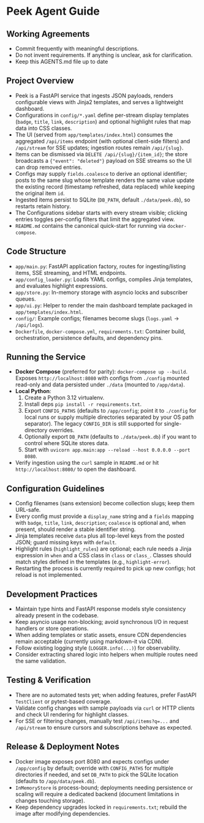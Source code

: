 # Peek Agent Guide

## Working Agreements
- Commit frequently with meaningful descriptions.
- Do not invent requirements. If anything is unclear, ask for clarification.
- Keep this AGENTS.md file up to date

## Project Overview
- Peek is a FastAPI service that ingests JSON payloads, renders configurable views with Jinja2 templates, and serves a lightweight dashboard.
- Configurations in `config/*.yaml` define per-stream display templates (`badge`, `title`, `link`, `description`) and optional highlight rules that map data into CSS classes.
- The UI (served from `app/templates/index.html`) consumes the aggregated `/api/items` endpoint (with optional client-side filters) and `/api/stream` for SSE updates; ingestion routes remain `/api/{slug}`.
- Items can be dismissed via `DELETE /api/{slug}/{item_id}`; the store broadcasts a `{"event": "deleted"}` payload on SSE streams so the UI can drop removed entries.
- Configs may supply `fields.coalesce` to derive an optional identifier; posts to the same slug whose template renders the same value update the existing record (timestamp refreshed, data replaced) while keeping the original item `id`.
- Ingested items persist to SQLite (`DB_PATH`, default `./data/peek.db`), so restarts retain history.
- The Configurations sidebar starts with every stream visible; clicking entries toggles per-config filters that limit the aggregated view.
- `README.md` contains the canonical quick-start for running via `docker-compose`.

## Code Structure
- `app/main.py`: FastAPI application factory, routes for ingesting/listing items, SSE streaming, and HTML endpoints.
- `app/config_loader.py`: Loads YAML configs, compiles Jinja templates, and evaluates highlight expressions.
- `app/store.py`: In-memory storage with asyncio locks and subscriber queues.
- `app/ui.py`: Helper to render the main dashboard template packaged in `app/templates/index.html`.
- `config/`: Example configs; filenames become slugs (`logs.yaml` → `/api/logs`).
- `Dockerfile`, `docker-compose.yml`, `requirements.txt`: Container build, orchestration, persistence defaults, and dependency pins.

## Running the Service
- **Docker Compose** (preferred for parity): `docker-compose up --build`. Exposes `http://localhost:8080` with configs from `./config` mounted read-only and data persisted under `./data` (mounted to `/app/data`).
- **Local Python**:
  1. Create a Python 3.12 virtualenv.
  2. Install deps `pip install -r requirements.txt`.
  3. Export `CONFIG_PATHS` (defaults to `/app/config`; point it to `./config` for local runs or supply multiple directories separated by your OS path separator). The legacy `CONFIG_DIR` is still supported for single-directory overrides.
  4. Optionally export `DB_PATH` (defaults to `./data/peek.db`) if you want to control where SQLite stores data.
  5. Start with `uvicorn app.main:app --reload --host 0.0.0.0 --port 8080`.
- Verify ingestion using the `curl` sample in `README.md` or hit `http://localhost:8080/` to open the dashboard.

## Configuration Guidelines
- Config filenames (sans extension) become collection slugs; keep them URL-safe.
- Every config must provide a `display_name` string and a `fields` mapping with `badge`, `title`, `link`, `description`; `coalesce` is optional and, when present, should render a stable identifier string.
- Jinja templates receive `data` plus all top-level keys from the posted JSON; guard missing keys with `default`.
- Highlight rules (`highlight_rules`) are optional; each rule needs a Jinja expression in `when` and a CSS class in `class` or `class_`. Classes should match styles defined in the templates (e.g., `highlight-error`).
- Restarting the process is currently required to pick up new configs; hot reload is not implemented.

## Development Practices
- Maintain type hints and FastAPI response models style consistency already present in the codebase.
- Keep asyncio usage non-blocking; avoid synchronous I/O in request handlers or store operations.
- When adding templates or static assets, ensure CDN dependencies remain acceptable (currently using markdown-it via CDN).
- Follow existing logging style (`LOGGER.info(...)`) for observability.
- Consider extracting shared logic into helpers when multiple routes need the same validation.

## Testing & Verification
- There are no automated tests yet; when adding features, prefer FastAPI `TestClient` or pytest-based coverage.
- Validate config changes with sample payloads via `curl` or HTTP clients and check UI rendering for highlight classes.
- For SSE or filtering changes, manually test `/api/items?q=...` and `/api/stream` to ensure cursors and subscriptions behave as expected.

## Release & Deployment Notes
- Docker image exposes port 8080 and expects configs under `/app/config` by default; override with `CONFIG_PATHS` for multiple directories if needed, and set `DB_PATH` to pick the SQLite location (defaults to `/app/data/peek.db`).
- `InMemoryStore` is process-bound; deployments needing persistence or scaling will require a dedicated backend (document limitations in changes touching storage).
- Keep dependency upgrades locked in `requirements.txt`; rebuild the image after modifying dependencies.
